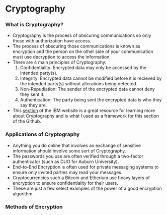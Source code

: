 # Cryptography

### What is Cryptography?
- Cryptography is the process of obscuring communications so only those with authorization have access.
- The process of obscuring those communications is known as encryption and the person on the other side of your communication must use decryption to access the information.
- There are 4 main principles of Cryptography:
    1. Confidentiality: Encrypted data may only be accessed by the intended party(s).
    2. Integrity: Encrypted data cannot be modified before it is recieved by the intended party(s) without alterations being detected.
    3. Non-Repudiation: The sender of the encrypted data cannot deny they sent it.
    4. Authentication: The party being sent the encrypted data is who they say they are.
- This [section](https://www.ibm.com/think/topics/cryptography) of the IBM website is a great resource for learning more about Cryptography and is what I used as a framework for this section of the Github.

 ### Applications of Cryptography
 - Anything you do online that involves an exchange of sensitive information should involve some sort of Cryptography.
 - The passwords you use are often verified through a two-factor authenticator (such as DUO for Auburn University).
 - End-to-End Encryption is often used for private messaging systems to ensure only invited parties may read your messages.
 - Cryptocurrencies such a Bitcoin and Etherium use heavy layers of encryption to ensure confidentiality for their users.
 - These are just a few select examples of the power of a good encryption algorithm.

### Methods of Encryption



